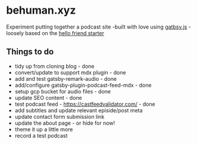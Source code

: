 # behuman.xyz

Experiment putting together a podcast site -built with love using [gatbsy.js](https://www.gatsbyjs.org/) - loosely based on the [hello friend starter](https://github.com/panr/gatsby-starter-hello-friend)

## Things to do

- tidy up from cloning blog - done
- convert/update to support mdx plugin - done
- add and test gatsby-remark-audio - done
- add/configure gatsby-plugin-podcast-feed-mdx - done
- setup gcp bucket for audio files - done
- update SEO content - done
- test podcast feed - https://castfeedvalidator.com/ - done
- add subtitles and update relevant episide/post meta
- update contact form submission link
- update the about page - or hide for now!
- theme it up a little more
- record a test podcast

